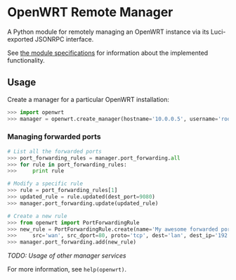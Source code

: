 # OpenWRT Remote Manager #

A Python module for remotely managing an OpenWRT instance via its Luci-exported JSONRPC interface.

See [the module specifications](spec.md) for information about the implemented functionality.

## Usage ##

Create a manager for a particular OpenWRT installation:
```python
>>> import openwrt
>>> manager = openwrt.create_manager(hostname='10.0.0.5', username='root', password='root')
```

### Managing forwarded ports ###
```python
# List all the forwarded ports
>>> port_forwarding_rules = manager.port_forwarding.all
>>> for rule in port_forwarding_rules:
>>>     print rule

# Modify a specific rule
>>> rule = port_forwarding_rules[1]
>>> updated_rule = rule.updated(dest_port=9080)
>>> manager.port_forwarding.update(updated_rule)

# Create a new rule
>>> from openwrt import PortForwardingRule
>>> new_rule = PortForwardingRule.create(name='My awesome forwarded port',
>>>     src='wan', src_dport=80, proto='tcp', dest='lan', dest_ip='192.168.1.10')
>>> manager.port_forwarding.add(new_rule)
```

*TODO: Usage of other manager services*

For more information, see `help(openwrt)`.

